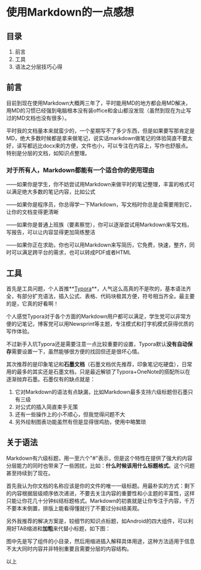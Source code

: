 # 使用Markdown的一点感想

## **目录**

1. 前言
2. 工具
3. 语法之分层技巧心得

## **前言**

目前到现在使用Markdown大概两三年了，平时能用MD的地方都会用MD解决，用MD的习惯已经强到电脑根本没有装office和金山都没发现（虽然到现在为止写过的MD文档也没有很多）。

平时我的文档量本来就蛮少的，一个星期写不了多少东西，但是如果要写那肯定是MD，绝大多数时候都是拿来做笔记，说实话markdown做笔记的体验简直不要太好，读写都远比docx来的方便，文件也小，可以专注在内容上，写作也舒服点。特别是分层的文档，如知识点整理。

### **对于所有人，Markdown都能有一个适合你的使用理由**

——如果你是学生，你不妨尝试用Markdown来做平时的笔记整理，丰富的格式可以满足绝大多数的笔记内容，比如公式

——如果你是程序员，你总得学一下Markdown，写文档时你总是会需要用到它，让你的文档变得更清晰

——如果你是普通上班族（要素察觉），你可以逐渐尝试用Markdown来写文档，写报告，可以让内容显得更加简练整洁

——如果你正在求助，你也可以用Markdown来写简历，它免费，快速，整齐，同时可以满足跨平台的需求，也可以转成PDF或者HTML

## **工具**

首先是工具问题，个人首推**[Typora](https://www.notion.so/nayami/www.typora.io)**，人气这么高真的不是吹的，基本语法齐全，有部分扩充语法，插入公式、表格、代码块极其方便，符号相当齐全。最主要的是，它真的好看啊！

个人感觉Typora对于各个方面的Markdown用户都可以满足，学生党可以非常方便的记笔记，博客党可以用Newsprint等主题，专注模式和打字机模式获得优质的写作体验。

不过新手入坑Typora还是需要注意一点比较重要的设置，Typora默认**没有自动保存**需要设置一下，虽然能够很方便的找回但还是很坏心情。

其次推荐的是印象笔记和**石墨文档**（石墨文档优先推荐，印象笔记吃硬盘），日常用的最多的其实还是石墨文档，只是最近解锁了Typora+OneNote的搭配所以在逐渐抛弃石墨。石墨仅有的缺点就是：

1. 它对Markdown的语法有点缺漏，比如Markdown最多支持六级标题但石墨只有三级
2. 对公式的插入简直束手无策
3. 还有一些操作上的小不顺心，但我觉得问题不大
4. 另外绘制图表功能虽然有但是显得很鸡肋，使用中略繁琐

## **关于语法**

Markdown有六级标题，用一至六个"#"表示，但是这个特性在提供了强大的内容分层能力的同时也带来了一些困扰，比如：**什么时候该用什么标题格式**。这个问题甚至持续到了现在。

首先我认为你文档的名称应该是你的文件的唯一一级标题。用最朴实的方式：剩下的内容根据层级顺序依次递进，不要去关注内容的重要性和小主题的丰富性，这样只能让你花几十分钟纠结标题格式。Markdown的初衷就是让你专注于内容，千万不要本末倒置，排版上能看得懂就行了不要过分纠结美观。

另外我推荐的解决方案是，较细节的知识点标题，如Android的四大组件，可以利用好TAB缩进和**加粗**来代替小标题，如下图：

图中先是写了组件的小目录，然后用缩进插入解释具体用途，这种方法适用于信息不太大同时内容并非特别重要且需要分层的内容结构。

以上